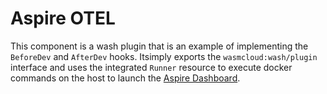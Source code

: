 # Aspire OTEL

This component is a wash plugin that is an example of implementing the `BeforeDev` and `AfterDev` hooks. Itsimply exports the `wasmcloud:wash/plugin` interface and uses the integrated `Runner` resource to execute docker commands on the host to launch the [Aspire Dashboard](https://aspiredashboard.com/).
